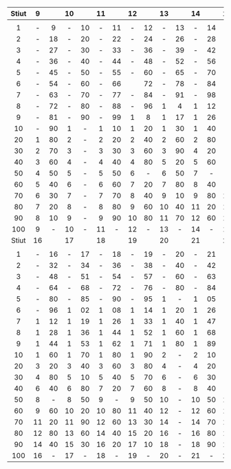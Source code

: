 | Stiut | 9 |  | 10 |  | 11 |  | 12 |  | 13 |  | 14 |  | 15 |  |
| :--: | :--: | :--: | :--: | :--: | :--: | :--: | :--: | :--: | :--: | :--: | :--: | :--: | :--: | :--: |
|  |  |  |  |  |  |  |  |  |  |  |  |  |  |  |
| 1 | - | 9 | - | 10 | - | 11 | - | 12 | - | 13 | - | 14 | - | 15 |
| 2 | - | 18 | - | 20 | - | 22 | - | 24 | - | 26 | - | 28 | - | 30 |
| 3 | - | 27 | - | 30 | - | 33 | - | 36 | - | 39 | - | 42 | - | 45 |
| 4 | - | 36 | - | 40 | - | 44 | - | 48 | - | 52 | - | 56 | - | 60 |
| 5 | - | 45 | - | 50 | - | 55 | - | 60 | - | 65 | - | 70 | - | 75 |
| 6 | - | 54 | - | 60 | - | 66 |  | 72 | - | 78 | - | 84 | - | 90 |
| 7 | - | 63 | - | 70 | - | 77 | - | 84 | - | 91 | - | 98 | 1 | 05 |
| 8 | - | 72 | - | 80 | - | 88 | - | 96 | 1 | 4 | 1 | 12 | 1 | 20 |
| 9 | - | 81 | - | 90 | - | 99 | 1 | 8 | 1 | 17 | 1 | 26 | 1 | 35 |
| 10 | - | 90 | 1 | - | 1 | 10 | 1 | 20 | 1 | 30 | 1 | 40 | 1 | 50 |
| 20 | 1 | 80 | 2 | - | 2 | 20 | 2 | 40 | 2 | 60 | 2 | 80 | 3 | - |
| 30 | 2 | 70 | 3 | - | 3 | 30 | 3 | 60 | 3 | 90 | 4 | 20 | 4 | 50 |
| 40 | 3 | 60 | 4 | - | 4 | 40 | 4 | 80 | 5 | 20 | 5 | 60 | 6 | - |
| 50 | 4 | 50 | 5 | - | 5 | 50 | 6 | - | 6 | 50 | 7 | - | 7 | 50 |
| 60 | 5 | 40 | 6 | - | 6 | 60 | 7 | 20 | 7 | 80 | 8 | 40 | 9 | - |
| 70 | 6 | 30 | 7 | - | 7 | 70 | 8 | 40 | 9 | 10 | 9 | 80 | 10 | 50 |
| 80 | 7 | 20 | 8 | - | 8 | 80 | 9 | 60 | 10 | 40 | 11 | 20 | 12 | - |
| 90 | 8 | 10 | 9 | - | 9 | 90 | 10 | 80 | 11 | 70 | 12 | 60 | 13 | 50 |
| 100 | 9 | - | 10 | - | 11 | - | 12 | - | 13 | - | 14 | - | 15 | - |
| Stiut | 16 |  | 17 |  | 18 |  | 19 |  | 20 |  | 21 |  | 22 |  |
|  |  |  |  |  |  |  |  |  |  |  |  |  |  |  |
| 1 | - | 16 | - | 17 | - | 18 | - | 19 | - | 20 | - | 21 | - | 22 |
| 2 | - | 32 | - | 34 | - | 36 | - | 38 | - | 40 | - | 42 | - | 44 |
| 3 | - | 48 | - | 51 | - | 54 | - | 57 | - | 60 | - | 63 | - | 66 |
| 4 | - | 64 | - | 68 | - | 72 | - | 76 | - | 80 | - | 84 | - | 88 |
| 5 | - | 80 | - | 85 | - | 90 | - | 95 | 1 | - | 1 | 05 | 1 | 10 |
| 6 | - | 96 | 1 | 02 | 1 | 08 | 1 | 14 | 1 | 20 | 1 | 26 | 1 | 32 |
| 7 | 1 | 12 | 1 | 19 | 1 | 26 | 1 | 33 | 1 | 40 | 1 | 47 | 1 | 54 |
| 8 | 1 | 28 | 1 | 36 | 1 | 44 | 1 | 52 | 1 | 60 | 1 | 68 | 1 | 76 |
| 9 | 1 | 44 | 1 | 53 | 1 | 62 | 1 | 71 | 1 | 80 | 1 | 89 | 1 | 98 |
| 10 | 1 | 60 | 1 | 70 | 1 | 80 | 1 | 90 | 2 | - | 2 | 10 | 2 | 20 |
| 20 | 3 | 20 | 3 | 40 | 3 | 60 | 3 | 80 | 4 | - | 4 | 20 | 4 | 40 |
| 30 | 4 | 80 | 5 | 10 | 5 | 40 | 5 | 70 | 6 | - | 6 | 30 | 9 | 60 |
| 40 | 6 | 40 | 6 | 80 | 7 | 20 | 7 | 60 | 8 | - | 8 | 40 | 8 | 80 |
| 50 | 8 | - | 8 | 50 | 9 | - | 9 | 50 | 10 | - | 10 | 50 | 11 | - |
| 60 | 9 | 60 | 10 | 20 | 10 | 80 | 11 | 40 | 12 | - | 12 | 60 | 13 | 20 |
| 70 | 11 | 20 | 11 | 90 | 12 | 60 | 13 | 30 | 14 | - | 14 | 70 | 15 | 40 |
| 80 | 12 | 80 | 13 | 60 | 14 | 40 | 15 | 20 | 16 | - | 16 | 80 | 17 | 60 |
| 90 | 14 | 40 | 15 | 30 | 16 | 20 | 17 | 10 | 18 | - | 18 | 90 | 19 | 80 |
| 100 | 16 | - | 17 | - | 18 | - | 19 | - | 20 | - | 21 | - | 22 | - |